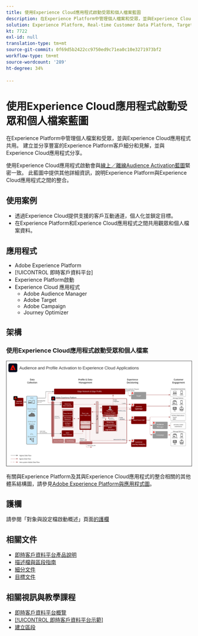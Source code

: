 ```yaml
---
title: 使用Experience Cloud應用程式啟動受眾和個人檔案藍圖
description: 在Experience Platform中管理個人檔案和受眾，並與Experience Cloud應用程式共用。
solution: Experience Platform, Real-time Customer Data Platform, Target, Audience Manager, Analytics, Experience Cloud Services
kt: 7722
exl-id: null
translation-type: tm+mt
source-git-commit: 0f69d5b2422cc9750ed9c71ea0c10e3271973bf2
workflow-type: tm+mt
source-wordcount: '289'
ht-degree: 34%

---
```


# 使用Experience Cloud應用程式啟動受眾和個人檔案藍圖

在Experience Platform中管理個人檔案和受眾，並與Experience Cloud應用程式共用。 建立並分享豐富的Experience Platform客戶細分和見解，並與Experience Cloud應用程式分享。

使用Experience Cloud應用程式啟動會與[線上／離線Audience Activation藍圖](online-offline.md)緊密一致。 此藍圖中提供其他詳細資訊，說明Experience Platform與Experience Cloud應用程式之間的整合。

## 使用案例

* 透過Experience Cloud提供支援的客戶互動通道，個人化並鎖定目標。
* 在Experience Platform和Experience Cloud應用程式之間共用觀眾和個人檔案資料。

## 應用程式

* Adobe Experience Platform
* [!UICONTROL 即時客戶資料平台]
* Experience Platform啟動
* Experience Cloud 應用程式
   * Adobe Audience Manager
   * Adobe Target
   * Adobe Campaign
   * Journey Optimizer

## 架構

### 使用Experience Cloud應用程式啟動受眾和個人檔案

<img src="assets/activation+apps.svg" alt="使用Experience Cloud應用程式啟動觀眾和個人檔案的參考架構" style="border:1px solid #4a4a4a" />

有關與Experience Platform及其與Experience Cloud應用程式的整合相關的其他體系結構圖，請參見[Adobe Experience Platform與應用程式圖](https://experienceleague.adobe.com/docs/blueprints-learn/architecture/architecture-overview/platform-applications.html)。

## 護欄

請參閱「對象與設定檔啟動概述」頁面[的護欄](overview.md)

## 相關文件

* [即時客戶資料平台產品說明](https://helpx.adobe.com/tw/legal/product-descriptions/real-time-customer-data-platform.html)
* [描述檔與區段指南](https://experienceleague.adobe.com/docs/experience-platform/profile/guardrails.html?lang=zh-Hant)
* [細分文件](https://experienceleague.adobe.com/docs/experience-platform/segmentation/api/streaming-segmentation.html?lang=zh-Hant)
* [目標文件](https://experienceleague.adobe.com/docs/experience-platform/destinations/catalog/overview.html?lang=zh-Hant)

## 相關視訊與教學課程

* [即時客戶資料平台概覽](https://experienceleague.adobe.com/docs/platform-learn/tutorials/application-services/rtcdp/understanding-the-real-time-customer-data-platform.html?lang=zh-Hant)
* [[!UICONTROL 即時客戶資料平台示範]](https://experienceleague.adobe.com/docs/platform-learn/tutorials/application-services/rtcdp/demo.html?lang=zh-Hant)
* [建立區段](https://experienceleague.adobe.com/docs/platform-learn/tutorials/segments/create-segments.html?lang=zh-Hant)
